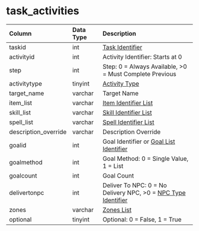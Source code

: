 # task_activities

| Column | Data Type | Description |
| :--- | :--- | :--- |
| taskid | int | [Task Identifier](tasks.md) |
| activityid | int | Activity Identifier: Starts at 0 |
| step | int | Step: 0 = Always Available, &gt;0 = Must Complete Previous |
| activitytype | tinyint | [Activity Type](../../../../categories/task-system-guide/task-activity-types) |
| target_name | varchar | Target Name |
| item_list | varchar | [Item Identifier List](../../schema/items/items.md) |
| skill_list | varchar | [Skill Identifier List](../../../../categories/player/skills) |
| spell_list | varchar | [Spell Identifier List](../../schema/spells/spells_new.md) |
| description_override | varchar | Description Override |
| goalid | int | Goal Identifier or [Goal List Identifier](goallists.md) |
| goalmethod | int | Goal Method: 0 = Single Value, 1 = List |
| goalcount | int | Goal Count |
| delivertonpc | int | Deliver To NPC: 0 = No Delivery NPC, &gt;0 = [NPC Type Identifier](../../schema/npcs/npc_types.md) |
| zones | varchar | [Zones List](../../../../categories/zones/zone-list) |
| optional | tinyint | Optional: 0 = False, 1 = True |

